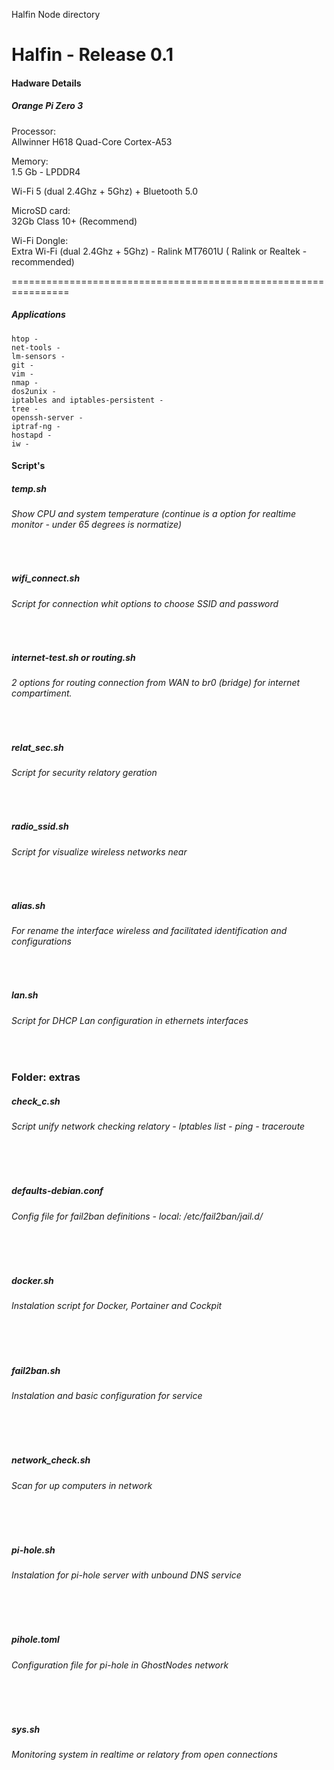 Halfin Node directory

# Halfin - Release 0.1
#### Hadware Details

##### Orange Pi Zero 3

Processor:</br>
Allwinner H618 Quad-Core Cortex-A53

Memory:</br>
1.5 Gb - LPDDR4 

Wi-Fi 5 (dual 2.4Ghz + 5Ghz) + Bluetooth 5.0

MicroSD card:</br>
32Gb Class 10+ (Recommend)

Wi-Fi Dongle:</br>
Extra Wi-Fi (dual 2.4Ghz + 5Ghz) - Ralink MT7601U ( Ralink or Realtek - recommended)

================================================================

##### Applications

	htop - 
	net-tools -
	lm-sensors -
	git - 
	vim -
	nmap - 
	dos2unix - 
	iptables and iptables-persistent - 
	tree - 
	openssh-server -
	iptraf-ng - 
	hostapd - 
	iw -


#### Script's

##### temp.sh<br>
###### Show CPU and system temperature (continue is a option for realtime monitor - under 65 degrees is normatize)
<br>

##### wifi_connect.sh<br>
###### Script for connection whit options to choose SSID and password
<br>

##### internet-test.sh or routing.sh<br>
###### 2 options for routing connection from WAN to br0 (bridge) for internet compartiment.
<br>

##### relat_sec.sh<br>
###### Script for security relatory geration
<br>

##### radio_ssid.sh<br>
###### Script for visualize wireless networks near
<br>

##### alias.sh<br>
###### For rename the interface wireless and facilitated identification and configurations
<br>

##### lan.sh<br>
###### Script for DHCP Lan configuration in ethernets interfaces<br>
<br>

### Folder: extras
##### check_c.sh<br>
###### Script unify network checking relatory - Iptables list - ping - traceroute
<br><br>
##### defaults-debian.conf<br>
###### Config file for fail2ban definitions - local: /etc/fail2ban/jail.d/
<br><br>
##### docker.sh<br>
###### Instalation script for Docker, Portainer and Cockpit
<br><br>
##### fail2ban.sh<br>
###### Instalation and basic configuration for service
<br><br>
##### network_check.sh<br>
###### Scan for up computers in network
<br><br>
##### pi-hole.sh<br>
###### Instalation for pi-hole server with unbound DNS service
<br><br>
##### pihole.toml<br>
###### Configuration file for pi-hole in GhostNodes network
<br><br>
##### sys.sh<br>
###### Monitoring system in realtime or relatory from open connections
<br><br>













